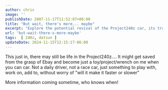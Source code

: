 ```yaml
---
author: chris
image: ''
publishDate: 2007-11-17T11:52:07+00:00
title: "But wait, there's more... maybe"
excerpt: "Explore the potential revival of the Project240z car, its transformation from a race car to a casual vehicle, and its future updates."
url: 'but-wait-there-s-more-maybe'
tags:  [ 240z, datsun ] 
updateDate: 2024-11-15T12:15:17-06:00
---
```


This just in, there may still be life in the Project240z.... It might get saved from the grasp of Ebay and become just a toy/project/wrench on me when you can car. Not a daily driver, not a race car, just something to play with, work on, add to, without worry of "will it make it faster or slower"

More information coming sometime, who knows when!
